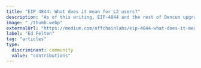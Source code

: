 ```yaml
---
title: "EIP 4844: What does it mean for L2 users?"
description: "As of this writing, EIP-4844 and the rest of Dencun upgrade are currently scheduled to go live on Ethereum mainnet on March 13."
image: "./thumb.webp"
externalUrl: "https://medium.com/offchainlabs/eip-4844-what-does-it-mean-for-l2-users-5e86ebc4c028"
label: "Ed Felten"
tag: "articles"
type:
  discriminant: community
  value: "contributions"
---
```

